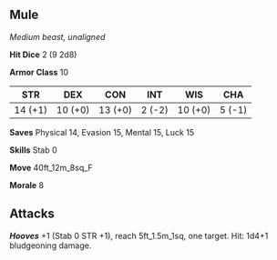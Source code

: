## Mule

*Medium beast, unaligned*

**Hit Dice** 2 (9 2d8)

**Armor Class** 10

| STR     | DEX     | CON     | INT     | WIS     | CHA     |
|---------|---------|---------|---------|---------|---------|
| 14 (+1) | 10 (+0) | 13 (+0) |  2 (-2) | 10 (+0) |  5 (-1) |

**Saves** Physical 14, Evasion 15, Mental 15, Luck 15

**Skills** Stab 0

**Move** 40ft\_12m\_8sq\_F

**Morale** 8

## Attacks

***Hooves*** +1 (Stab 0 STR +1), reach 5ft\_1.5m\_1sq, one target. Hit: 1d4+1 bludgeoning damage.

